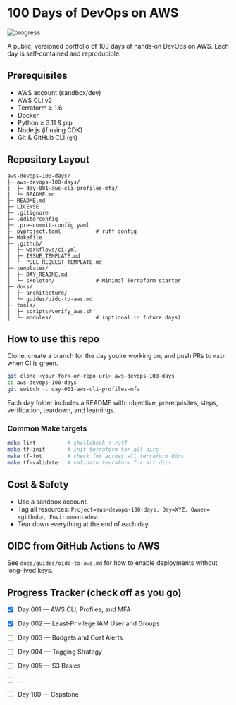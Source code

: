 # 100 Days of DevOps on AWS

![progress](https://img.shields.io/badge/progress-2%2F100-blue)

A public, versioned portfolio of 100 days of hands‑on DevOps on AWS. Each day is self‑contained and reproducible.

## Prerequisites
- AWS account (sandbox/dev)
- AWS CLI v2
- Terraform ≥ 1.6
- Docker
- Python ≥ 3.11 & pip
- Node.js (if using CDK)
- Git & GitHub CLI (`gh`)

## Repository Layout
```
aws-devops-100-days/
├─ aws-devops-100-days/
|  ├─ day-001-aws-cli-profiles-mfa/
|  └─ README.md
├─ README.md
├─ LICENSE
├─ .gitignore
├─ .editorconfig
├─ .pre-commit-config.yaml
├─ pyproject.toml           # ruff config
├─ Makefile
├─ .github/
│  ├─ workflows/ci.yml
│  ├─ ISSUE_TEMPLATE.md
│  └─ PULL_REQUEST_TEMPLATE.md
├─ templates/
│  ├─ DAY_README.md
│  └─ skeleton/             # Minimal Terraform starter
├─ docs/
│  ├─ architecture/
│  └─ guides/oidc-to-aws.md
├─ tools/
│  ├─ scripts/verify_aws.sh
│  └─ modules/              # (optional in future days)
```

## How to use this repo
Clone, create a branch for the day you’re working on, and push PRs to `main` when CI is green.

```bash
git clone <your-fork-or-repo-url> aws-devops-100-days
cd aws-devops-100-days
git switch -c day-001-aws-cli-profiles-mfa
```

Each day folder includes a README with: objective, prerequisites, steps, verification, teardown, and learnings.

### Common Make targets
```bash
make lint          # shellcheck + ruff
make tf-init       # init terraform for all dirs
make tf-fmt        # check fmt across all terraform dirs
make tf-validate   # validate terraform for all dirs
```

## Cost & Safety
- Use a sandbox account.
- Tag all resources: `Project=aws-devops-100-days, Day=XYZ, Owner=<github>, Environment=dev`.
- Tear down everything at the end of each day.

## OIDC from GitHub Actions to AWS
See `docs/guides/oidc-to-aws.md` for how to enable deployments without long‑lived keys.

## Progress Tracker (check off as you go)
- [x] Day 001 — AWS CLI, Profiles, and MFA
- [x] Day 002 — Least‑Privilege IAM User and Groups
- [ ] Day 003 — Budgets and Cost Alerts
- [ ] Day 004 — Tagging Strategy
- [ ] Day 005 — S3 Basics
- [ ] ...
- [ ] Day 100 — Capstone

